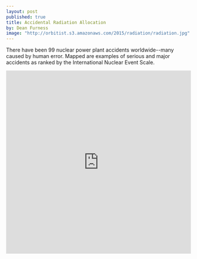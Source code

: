 ```yaml
---
layout: post
published: true
title: Accidental Radiation Allocation
by: Dean Furness
image: "http://orbitist.s3.amazonaws.com/2015/radiation/radiation.jpg"
---
```

There have been 99 nuclear power plant accidents worldwide--many caused by human error. Mapped are examples of serious and major accidents as ranked by the International Nuclear Event Scale.

<iframe width="100%" height="500px" src="http://app.orbitist.com/embed-dark/167" frameborder="0" allowfullscreen></iframe>